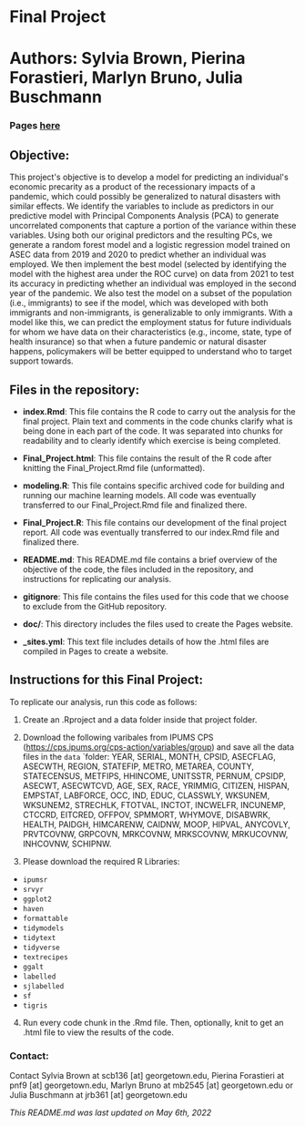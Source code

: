 # Final Project
# Authors: Sylvia Brown, Pierina Forastieri, Marlyn Bruno, Julia Buschmann

### Pages [here](https://sbrown5x.github.io/Final_Project/)
 
## Objective:
This project's objective is to develop a model for predicting an individual's economic precarity as a product of the recessionary impacts of a pandemic, which could possibly be generalized to natural disasters with similar effects. We identify the variables to include as predictors in our predictive model with Principal Components Analysis (PCA) to generate uncorrelated components that capture a portion of the variance within these variables. Using both our original predictors and the resulting PCs, we generate a random forest model and a logistic regression model trained on ASEC data from 2019 and 2020 to predict whether an individual was employed. We then implement the best model (selected by identifying the model with the highest area under the ROC curve) on data from 2021 to test its accuracy in predicting whether an individual was employed in the second year of the pandemic. We also test the model on a subset of the population (i.e., immigrants) to see if the model, which was developed with both immigrants and non-immigrants, is generalizable to only immigrants. With a model like this, we can predict the employment status for future individuals for whom we have data on their characteristics (e.g., income, state, type of health insurance) so that when a future pandemic or natural disaster happens, policymakers will be better equipped to understand who to target support towards.

## Files in the repository:
- **index.Rmd**: This file contains the R code to carry out the analysis for the final project. Plain text and comments in the code chunks clarify what is being done in each part of the code. It was separated into chunks for readability and to clearly identify which exercise is being completed.

- **Final_Project.html**: This file contains the result of the R code after knitting the Final_Project.Rmd file (unformatted).

- **modeling.R**: This file contains specific archived code for building and running our machine learning models. All code was eventually transferred to our Final_Project.Rmd file and finalized there.

- **Final_Project.R**: This file contains our development of the final project report. All code was eventually transferred to our index.Rmd file and finalized there.

- **README.md**: This README.md file contains a brief overview of the objective of the code, the files included in the repository, and instructions for replicating our analysis. 

- **gitignore**: This file contains the files used for this code that we choose to exclude from the GitHub repository.

- **doc/**: This directory includes the files used to create the Pages website.

- **\_sites.yml**: This text file includes details of how the .html files are compiled in Pages to create a website.


## Instructions for this Final Project:
To replicate our analysis, run this code as follows:

1. Create an .Rproject and a data folder inside that project folder.

2. Download the following varibales from IPUMS CPS (https://cps.ipums.org/cps-action/variables/group) and save all the data files in the `data` `folder:
YEAR, SERIAL, MONTH, CPSID, ASECFLAG, ASECWTH, REGION, STATEFIP, METRO, METAREA, COUNTY, STATECENSUS, METFIPS, HHINCOME, UNITSSTR, PERNUM, CPSIDP, ASECWT, ASECWTCVD, AGE, SEX, RACE, YRIMMIG, CITIZEN, HISPAN, EMPSTAT, LABFORCE, OCC, IND, EDUC, CLASSWLY, WKSUNEM, WKSUNEM2, STRECHLK, FTOTVAL, INCTOT, INCWELFR, INCUNEMP, CTCCRD, EITCRED, OFFPOV, SPMMORT, WHYMOVE, DISABWRK, HEALTH, PAIDGH, HIMCARENW, CAIDNW, MOOP, HIPVAL, ANYCOVLY, PRVTCOVNW, GRPCOVN, MRKCOVNW, MRKSCOVNW, MRKUCOVNW, INHCOVNW, SCHIPNW.

3. Please download the required R Libraries:
- `ipumsr`
- `srvyr`
- `ggplot2`
- `haven`
- `formattable`
- `tidymodels`
- `tidytext`
- `tidyverse`
- `textrecipes`
- `ggalt`
- `labelled`
- `sjlabelled`
- `sf`
- `tigris`

4. Run every code chunk in the .Rmd file. Then, optionally, knit to get an .html file to view the results of the code.

### Contact:
Contact Sylvia Brown at scb136 [at] georgetown.edu, Pierina Forastieri at pnf9 [at] georgetown.edu, Marlyn Bruno at mb2545 [at] georgetown.edu or Julia Buschmann at jrb361 [at] georgetown.edu

*This README.md was last updated on May 6th, 2022*
